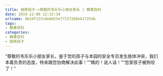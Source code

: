 ```yaml
---
title: 搞笑段子->尊敬的韦乐乐小朋友家长 | 糗事百科
date: 2019-12-06 12:32:34
urlname: 0b24f133c8e8d25e77137268eb17254b
tags: 
- 糗事百科
categories:
- 糗事百科
- 搞笑段子
---
```

“尊敬的韦乐乐小朋友家长，鉴于您的孩子与本园的安全专员发生肢体冲突，我们本着负责的态度，特来跟您协商解决此事！”“媽的！说人话！”“您家孩子被狗咬了！”


